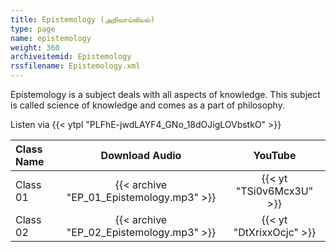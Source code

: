 ```yaml
---
title: Epistemology (அறிவாய்வியல்)
type: page
name: epistemology
weight: 360
archiveitemid: Epistemology
rssfilename: Epistemology.xml
---
```


Epistemology is a subject deals with all aspects of knowledge. This subject is called science of knowledge and comes as a part of philosophy.

Listen via {{< ytpl "PLFhE-jwdLAYF4_GNo_18dOJigLOVbstkO" >}}

Class Name | Download Audio | YouTube
:---|:---:|:---:
Class 01 | {{< archive "EP_01_Epistemology.mp3" >}} | {{< yt "TSi0v6Mcx3U" >}}
Class 02 | {{< archive "EP_02_Epistemology.mp3" >}} | {{< yt "DtXrixxOcjc" >}}
